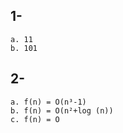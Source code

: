## 1-<br/>
    a. 11
    b. 101
## 2-<br/>
    a. f(n) = O(n³-1)
    b. f(n) = O(n²+log (n))
    c. f(n) = O
